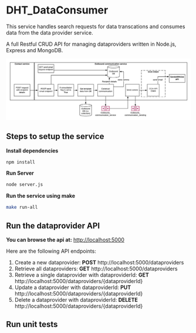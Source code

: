 # DHT_DataConsumer
This service handles search requests for data transcations and consumes data from the data provider service.

A full Restful CRUD API for managing dataproviders written in Node.js, Express and MongoDB.

![Data providers framework architecture](DataProvider.jpeg)

## Steps to setup the service

**Install dependencies**

```bash
npm install
```
**Run Server**

```bash
node server.js
```

**Run the service using make**

```bash
make run-all
```

## Run the dataprovider API
**You can browse the api at:** <http://localhost:5000>

Here are the following API endpoints:

1.	Create a new dataprovider: **POST** http://localhost:5000/dataproviders
2.	Retrieve all dataproviders: **GET** http://localhost:5000/dataproviders
3.	Retrieve a single dataprovider with dataproviderId: **GET** http://localhost:5000/dataproviders/{dataproviderId}
4. Update a dataprovider with dataproviderId: **PUT** http://localhost:5000/dataproviders/{dataproviderId}
5. Delete a dataprovider with dataproviderId: **DELETE** http://localhost:5000/dataproviders/{dataproviderId}

## Run unit tests